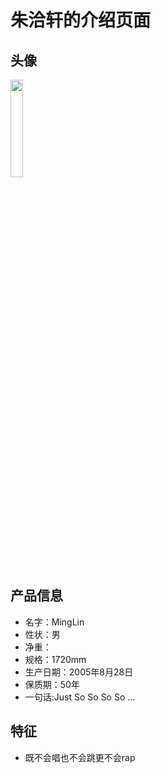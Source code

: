 # 朱洽轩的介绍页面
## 头像

<img src="https://cdn.jsdelivr.net/gh/minglinxuan/txl/t/zqx.jpg" width="20%">

## 产品信息

 - 名字：MingLin
 - 性状：男
 - 净重：
 - 规格：1720mm
 - 生产日期：2005年8月28日
 - 保质期：50年
 - 一句话:Just So So So So ...

## 特征

 - 既不会唱也不会跳更不会rap
